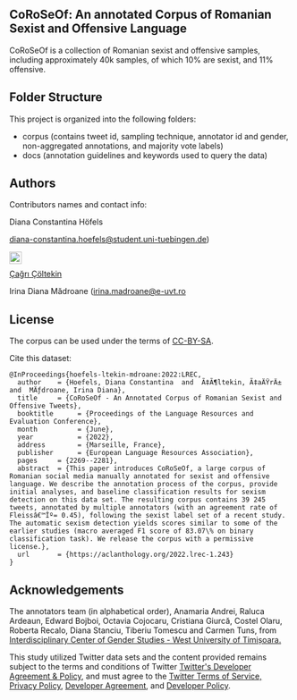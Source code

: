 ## CoRoSeOf: An annotated Corpus of Romanian Sexist and Offensive Language

CoRoSeOf is a collection of Romanian sexist and offensive samples, including approximately 40k samples, of which 10% are sexist, and 11% offensive.


## Folder Structure

This project is organized into the following folders:
- corpus (contains tweet id, sampling technique, annotator id and gender, non-aggregated annotations, and majority vote labels)
- docs (annotation guidelines and keywords used to query the data)

## Authors

Contributors names and contact info:

Diana Constantina Höfels

diana-constantina.hoefels@student.uni-tuebingen.de)

<a target="_blank" href="https://www.linkedin.com/in/diana-hoefels-6668b776/">
  <img align="left" alt="LinkdeIN" width="22px" src="https://cdn.jsdelivr.net/npm/simple-icons@v3/icons/linkedin.svg" />
</a>
<br />

[Çağrı Çöltekin](http://coltekin.net/cagri/)

Irina Diana Mădroane
(irina.madroane@e-uvt.ro

## License

The corpus can be used under the terms of [CC-BY-SA](https://github.com/DianaHoefels/CoRoSeOf/blob/main/LICENSE).

Cite this dataset:

```
@InProceedings{hoefels-ltekin-mdroane:2022:LREC,
  author    = {Hoefels, Diana Constantina  and  Ã‡Ã¶ltekin, Ã‡aÄŸrÄ±  and  MÄƒdroane, Irina Diana},
  title     = {CoRoSeOf - An Annotated Corpus of Romanian Sexist and Offensive Tweets},
  booktitle      = {Proceedings of the Language Resources and Evaluation Conference},
  month          = {June},
  year           = {2022},
  address        = {Marseille, France},
  publisher      = {European Language Resources Association},
  pages     = {2269--2281},
  abstract  = {This paper introduces CoRoSeOf, a large corpus of Romanian social media manually annotated for sexist and offensive language. We describe the annotation process of the corpus, provide initial analyses, and baseline classification results for sexism detection on this data set. The resulting corpus contains 39 245 tweets, annotated by multiple annotators (with an agreement rate of Fleissâ€™Îº= 0.45), following the sexist label set of a recent study. The automatic sexism detection yields scores similar to some of the earlier studies (macro averaged F1 score of 83.07\% on binary classification task). We release the corpus with a permissive license.},
  url       = {https://aclanthology.org/2022.lrec-1.243}
}
```
## Acknowledgements

The annotators team (in alphabetical order), Anamaria Andrei, Raluca Ardeaun, Edward Bojboi, Octavia Cojocaru, Cristiana Giurcă, Costel Olaru, Roberta Recalo, Diana Stanciu, Tiberiu Tomescu and Carmen Tuns, from [Interdisciplinary Center of Gender Studies - West University of Timișoara.](www.genderstudies.uvt.ro)

This study utilized Twitter data sets and the content provided remains subject to the terms and conditions of Twitter [Twitter's Developer Agreement & Policy](https://developer.twitter.com/en/developer-terms/agreement-and-policy), and must agree to the [Twitter Terms of Service, Privacy Policy](https://twitter.com/en/tos), [Developer Agreement](https://developer.twitter.com/en/developer-terms/agreement), and [Developer Policy](https://developer.twitter.com/en/developer-terms/policy).
